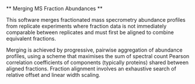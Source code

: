 
** Merging MS Fraction Abundances **

This software merges fractionated mass specrometry abundance profiles from
replicate experiments where fraction data is not immediately comparable between
replicates and must first be aligned to combine equivalent fractions.

Merging is achieved by progressive, pairwise aggregation of abundance profiles,
using a scheme that maximises the sum of spectral count Pearson correlation
coefficients of components (typically proteins) shared between aligned
fractions. Fraction alignment involves an exhaustive search of relative offset
and linear width scaling.
